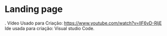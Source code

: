 # Landing page 

. Vídeo Usado para Criação: https://www.youtube.com/watch?v=llF6vD-RljE  Ide usada para criação: Visual studio Code.
